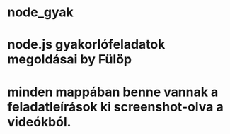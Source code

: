 # node_gyak
# node.js gyakorlófeladatok megoldásai by Fülöp
# minden mappában benne vannak a feladatleírások ki screenshot-olva a videókból. 
